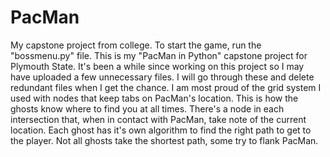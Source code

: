 # PacMan
My capstone project from college.
To start the game, run the "bossmenu.py" file. This is my "PacMan in Python" capstone project for Plymouth State. It's been a while since working on this project so I may have uploaded a few unnecessary files. I will go through these and delete redundant files when I get the chance.
I am most proud of the grid system I used with nodes that keep tabs on PacMan's location. This is how the ghosts know where to find you at all times. There's a node in each intersection that, when in contact with PacMan, take note of the current location. Each ghost has it's own algorithm to find the right path to get to the player. Not all ghosts take the shortest path, some try to flank PacMan.
